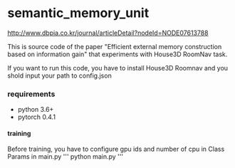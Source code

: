 # semantic_memory_unit

http://www.dbpia.co.kr/journal/articleDetail?nodeId=NODE07613788

This is source code of the paper "Efficient external memory construction based on information gain" that experiments with House3D RoomNav task.

If you want to run this code, you have to install House3D Roomnav
and you shold input your path to config.json

### requirements
- python 3.6+
- pytorch 0.4.1

#### training
Before training, you have to configure gpu ids and number of cpu in Class Params in main.py
'''
python main.py
'''

